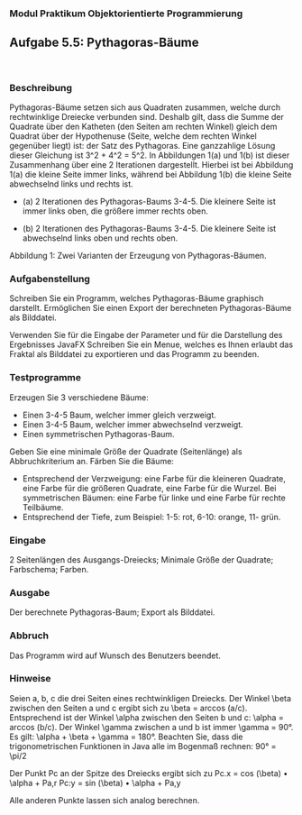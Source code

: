 ### Modul Praktikum Objektorientierte Programmierung

## Aufgabe 5.5: Pythagoras-Bäume
<br>

### Beschreibung

Pythagoras-Bäume setzen sich aus Quadraten zusammen, welche durch rechtwinklige Dreiecke verbunden sind. Deshalb gilt, dass die Summe der Quadrate über den Katheten (den Seiten am rechten Winkel) gleich dem Quadrat über der Hypothenuse (Seite, welche dem rechten Winkel gegenüber liegt) ist: der Satz des Pythagoras. Eine ganzzahlige Lösung dieser Gleichung ist 3^2 + 4^2 = 5^2. In Abbildungen 1(a) und 1(b) ist dieser Zusammenhang über eine 2 Iterationen dargestellt. Hierbei ist bei Abbildung 1(a) die kleine Seite immer links, während bei Abbildung 1(b) die kleine Seite abwechselnd links und rechts ist.

* (a) 2 Iterationen des Pythagoras-Baums 3-4-5. Die kleinere Seite ist immer links oben, die größere immer rechts oben.

* (b) 2 Iterationen des Pythagoras-Baums 3-4-5. Die kleinere Seite ist abwechselnd links oben und rechts oben.

Abbildung 1: Zwei Varianten der Erzeugung von Pythagoras-Bäumen.
<br>

### Aufgabenstellung

Schreiben Sie ein Programm, welches Pythagoras-Bäume graphisch darstellt. Ermöglichen Sie einen Export der berechneten Pythagoras-Bäume als Bilddatei.

Verwenden Sie für die Eingabe der Parameter und für die Darstellung des Ergebnisses JavaFX Schreiben Sie ein Menue, welches es Ihnen erlaubt das Fraktal als Bilddatei zu exportieren und das Programm zu beenden.
<br>

### Testprogramme

Erzeugen Sie 3 verschiedene Bäume:

* Einen 3-4-5 Baum, welcher immer gleich verzweigt.
* Einen 3-4-5 Baum, welcher immer abwechselnd verzweigt.
* Einen symmetrischen Pythagoras-Baum.


Geben Sie eine minimale Größe der Quadrate (Seitenlänge) als Abbruchkriterium an. Färben Sie die Bäume:

* Entsprechend der Verzweigung: eine Farbe für die kleineren Quadrate, eine Farbe für die größeren Quadrate, eine Farbe für die Wurzel. Bei symmetrischen Bäumen: eine Farbe für linke und eine Farbe für rechte Teilbäume.
* Entsprechend der Tiefe, zum Beispiel: 1-5: rot, 6-10: orange, 11- grün.

### Eingabe
2 Seitenlängen des Ausgangs-Dreiecks; Minimale Größe der Quadrate; Farbschema; Farben.

### Ausgabe
Der berechnete Pythagoras-Baum; Export als Bilddatei.

### Abbruch
Das Programm wird auf Wunsch des Benutzers beendet.

### Hinweise
Seien a, b, c die drei Seiten eines rechtwinkligen Dreiecks. Der Winkel \beta  zwischen den Seiten a und c ergibt sich zu \beta  = arccos (a/c). Entsprechend ist der Winkel \alpha zwischen den Seiten b und c: \alpha = arccos (b/c). Der Winkel \gamma zwischen a und b ist immer \gamma = 90°. Es gilt: \alpha + \beta + \gamma = 180°. Beachten Sie, dass die trigonometrischen Funktionen in Java alle im Bogenmaß rechnen: 90° = \pi/2

Der Punkt Pc an der Spitze des Dreiecks ergibt sich zu
  Pc.х = cos (\beta) • \alpha + Pa,r
  Pc:y = sin (\beta) • \alpha + Pa,y

Alle anderen Punkte lassen sich analog berechnen.
